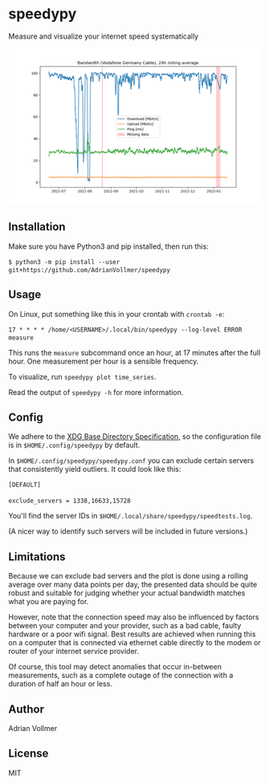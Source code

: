 speedypy
========

Measure and visualize your internet speed systematically

![Speedypy Example](https://github.com/AdrianVollmer/speedypy/blob/master/doc/speedypy_example.png)


Installation
------------

Make sure you have Python3 and pip installed, then run this:

```
$ python3 -m pip install --user git+https://github.com/AdrianVollmer/speedypy
```

Usage
-----

On Linux, put something like this in your crontab with `crontab -e`:

```
17 * * * * /home/<USERNAME>/.local/bin/speedypy --log-level ERROR measure

```

This runs the `measure` subcommand once an hour, at 17 minutes after the
full hour. One measurement per hour is a sensible frequency.

To visualize, run `speedypy plot time_series`.

Read the output of `speedypy -h` for more information.


Config
------

We adhere to the [XDG Base Directory
Specification](https://specifications.freedesktop.org/basedir-spec/basedir-spec-latest.html),
so the configuration file is in `$HOME/.config/speedypy` by default.

In `$HOME/.config/speedypy/speedypy.conf` you can exclude certain servers
that consistently yield outliers. It could look like this:

```
[DEFAULT]

exclude_servers = 1338,16633,15728
```

You'll find the server IDs in `$HOME/.local/share/speedypy/speedtests.log`.

(A nicer way to identify such servers will be included in future versions.)


Limitations
-----------

Because we can exclude bad servers and the plot is done using a rolling
average over many data points per day, the presented data should be quite
robust and suitable for judging whether your actual bandwidth matches what
you are paying for.

However, note that the connection speed may also be influenced by factors
between your computer and your provider, such as a bad cable, faulty
hardware or a poor wifi signal. Best results are achieved when running this
on a computer that is connected via ethernet cable directly to the modem or
router of your internet service provider.

Of course, this tool may detect anomalies that occur in-between
measurements, such as a complete outage of the connection with a duration of
half an hour or less.

Author
------

Adrian Vollmer

License
-------

MIT
